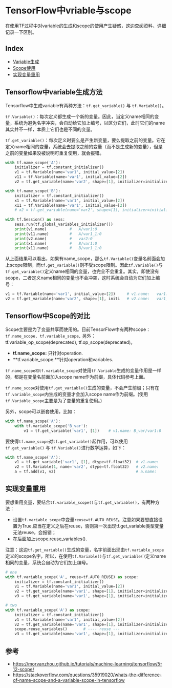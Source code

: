 # TensorFlow中vriable与scope

在使用TF过程中对variable的生成和scope的使用产生疑惑，这边查阅资料，详细记录一下区别。

## Index

- [Variable生成](#Tensorflow中variable生成方法)
- [Scope使用](#Tensorflow中Scope的对比)
- [实现变量重用](#实现变量重用)

## Tensorflow中variable生成方法

Tensorflow中生成variable有两种方法：`tf.get_variable()` 与 `tf.Variable()`。

`tf.Variable()`：每次定义都生成一个新的变量。因此，当定义name相同的变量，系统为避免名字冲突，会自动给它加上编号，以区分它们，此时它们的name其实并不一样，本质上它们也是不同的变量。

`tf.get_variable()`：每次定义时要么是产生新变量，要么提取之前的变量。它在定义name相同的变量，系统会去提取之前的变量（而不是生成新的变量），但是之前的变量如果没被说明可重复使用，就会报错。

``` python
with tf.name_scope('A'):
    initializer = tf.constant_initializer()
    v1 = tf.Variable(name='var1', initial_value=[2])
    v11 = tf.Variable(name='var1', initial_value=[2])
    v2 = tf.get_variable(name='var2', shape=[1], initializer=initializer)

with tf.name_scope('B'):
    initializer = tf.constant_initializer()
    x1 = tf.Variable(name='var1', initial_value=[2])
    x11 = tf.Variable(name='var1', initial_value=[2])
    # x2 = tf.get_variable(name='var2', shape=[1], initializer=initializer)
         
with tf.Session() as sess:
    sess.run(tf.global_variables_initializer())
    print(v1.name)          #   A/var1:0
    print(v11.name)         #   A/var1_1:0
    print(v2.name)          #   var2:0
    print(x1.name)          #   B/var1:0
    print(x11.name)         #   B/var1_1:0
```

从上面结果可以看出，如果有name_scope，那么`tf.Variable()`变量名前面会加上scope限制，而`tf.get_variable()`则不受scope限制。因此`tf.Variable()`与`tf.get_variable()`定义name相同的变量，也完全不会重复。其实，即使没有scope，二者定义name相同的变量也不会冲突，这时系统会自动为它们加上编号：

``` python
v1 = tf.Variable(name='var1', initial_value=[2])     # v1.name:   var1:0
v2 = tf.get_variable(name='var2', shape=[1], initi   # v2.name:   var1_1:0
```

## Tensorflow中Scope的对比

Scope主要是为了变量共享而使用的。目前TensorFlow中有两种scope：`tf.name_scope, tf.variable_scope,` 另外：tf.variable_op_scope(deprecated), tf.op_scope(deprecated)。

- **tf.name_scope:** 只针对operation.
- **tf.variable_scope:**针对operation和variables.

`tf.name_scope和tf.variable_scope`对使用`tf.Variable`生成的变量作用是一样的，都是在变量名前面加入scope name作为前缀，具体代码参考上面。

`tf.name_scope`对使用`tf.get_variable()`生成的变量，不会产生前缀；只有在`tf.variable_scope`内生成的变量才会加入scope name作为前缀。(使用`tf.Variable_scope`主要是为了变量的重复使用。)

另外，scope可以嵌套使用，比如：

``` python 
with tf.name_scope('A'):
    with tf.variable_scope('B_var'):
        v1 = tf.get_variable('var1', [1])    # v1.name: B_var/var1:0
```

要使得`tf.name_scope`对`tf.get_variable()`起作用，可以使用`tf.get_variable()` 与 `tf.Variable()`进行数学运算，如下：

``` python 
with tf.name_scope('A'):
    v1 = tf.get_variable('var1', [1], dtype=tf.float32)  # v1.name:    A/var1:0
    v2 = tf.Variable(1, name='var2', dtype=tf.float32)   # v2.name:    var2:0
    a = tf.add(v1, v2)                                   # a.name:     Add:0
```

## 实现变量重用

要想重用变量，要结合`tf.variable_scope()`与`tf.get_variable()`，有两种方法：
- 设置`tf.variable_scope`中变量`reuse=tf.AUTO_REUSE`。注意如果要想直接设置为True,应当在定义之后在reuse，否则第一次出现tf.get_variable类型变量无法reuse，会报错；
- 在后面加上scope.reuse_variables().

注意：这边`tf.get_variable()`生成的变量，名字前面出现由`tf.variable_scope`定义的scope名字，所以，在使用`tf.Variable()`与`tf.get_variable()`定义name相同的变量，系统会自动为它们加上编号。

``` python
# one
with tf.variable_scope('A', reuse=tf.AUTO_REUSE) as scope:
    initializer = tf.constant_initializer()
    v1 = tf.Variable(name='var1', initial_value=[2])                         # v1.name:   A/var1:0
    v2 = tf.get_variable(name='var1', shape=[1], initializer=initializer)    # v2.name:   A/var1_1:0
    v3 = tf.get_variable(name='var1', shape=[1], initializer=initializer)    # v3.name:   A/var1_1:0

# two
with tf.variable_scope('A') as scope:
    initializer = tf.constant_initializer()
    v1 = tf.Variable(name='var1', initial_value=[2])                         # v1.name:   A/var1:0
    v2 = tf.get_variable(name='var1', shape=[1], initializer=initializer)    # v2.name:   A/var1_1:0
    scope.reuse_variables()       # ---- reuse ---                             
    v3 = tf.get_variable(name='var1', shape=[1], initializer=initializer)    # v3.name:   A/var1_1:0
```


## 参考

- https://morvanzhou.github.io/tutorials/machine-learning/tensorflow/5-12-scope/   
- https://stackoverflow.com/questions/35919020/whats-the-difference-of-name-scope-and-a-variable-scope-in-tensorflow